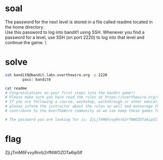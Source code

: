 # soal
The password for the next level is stored in a file called readme located in the home directory. \
Use this password to log into bandit1 using SSH. Whenever you find a password for a level, use SSH (on port 2220) to log into that level and continue the game. \

# solve
```bash
ssh bandit0@bandit.labs.overthewire.org -p 2220
        pass: bandit0

cat readme
# Congratulations on your first steps into the bandit game!!
# Please make sure you have read the rules at https://overthewire.org/rules/
# If you are following a course, workshop, walkthrough or other educational activity,
# please inform the instructor about the rules as well and encourage them to
# contribute to the OverTheWire community so we can keep these games free!

# The password you are looking for is: ZjLjTmM6FvvyRnrb2rfNWOZOTa6ip5If
```

# flag
ZjLjTmM6FvvyRnrb2rfNWOZOTa6ip5If